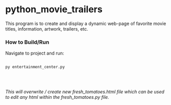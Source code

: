 # python_movie_trailers
This program is to create and display a dynamic web-page of favorite movie titles, information, artwork, trailers, etc.


### How to Build/Run

Navigate to project and run:

<code>
py entertainment_center.py
</code>

<br><br>
 
 <p><i>This will overwrite / create new fresh_tomatoes.html file which can be used to edit any html within the fresh_tomatoes.py file. </i><p>
